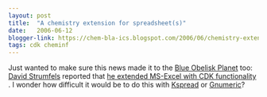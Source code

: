 ```yaml
---
layout: post
title:  "A chemistry extension for spreadsheet(s)"
date:   2006-06-12
blogger-link: https://chem-bla-ics.blogspot.com/2006/06/chemistry-extension-for-spreadsheets.html
tags: cdk cheminf
---
```


Just wanted to make sure this news made it to the [Blue Obelisk Planet](http://www.blueobelisk.org/planetbo) too:
[David Strumfels](http://www.blogger.com/profile/21711372) reported that
[he extended MS-Excel with CDK functionality <i class="fa-solid fa-box-archive fa-xs"></i>](https://web.archive.org/web/20060614224108/http://usefulchem.blogspot.com/2006/06/processing-usefulchem-molecules-with.html).
I wonder how difficult it would be to do this with [Kspread](http://www.koffice.org/kspread/) or
[Gnumeric](http://www.gnome.org/projects/gnumeric/)?
